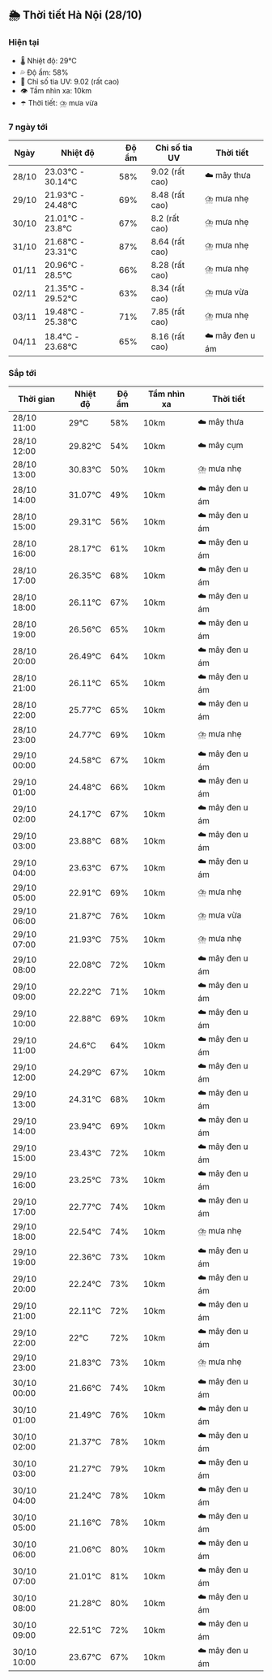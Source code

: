 ## 🌦️ Thời tiết Hà Nội (28/10)

### Hiện tại

- 🌡️ Nhiệt độ: 29℃
- 💦 Độ ẩm: 58%
- 🌟 Chỉ số tia UV: 9.02 (rất cao)
- 👁️ Tầm nhìn xa: 10km
- ☂️ Thời tiết: ⛈️ mưa vừa

### 7 ngày tới

| Ngày | Nhiệt độ | Độ ẩm | Chỉ số tia UV | Thời tiết |
| --- | --- | --- | --- | --- |
| 28/10 | 23.03℃ - 30.14℃ | 58% | 9.02 (rất cao) | ☁️ mây thưa |
| 29/10 | 21.93℃ - 24.48℃ | 69% | 8.48 (rất cao) | ⛈️ mưa nhẹ |
| 30/10 | 21.01℃ - 23.8℃ | 67% | 8.2 (rất cao) | ⛈️ mưa nhẹ |
| 31/10 | 21.68℃ - 23.31℃ | 87% | 8.64 (rất cao) | ⛈️ mưa nhẹ |
| 01/11 | 20.96℃ - 28.5℃ | 66% | 8.28 (rất cao) | ⛈️ mưa nhẹ |
| 02/11 | 21.35℃ - 29.52℃ | 63% | 8.34 (rất cao) | ⛈️ mưa vừa |
| 03/11 | 19.48℃ - 25.38℃ | 71% | 7.85 (rất cao) | ⛈️ mưa nhẹ |
| 04/11 | 18.4℃ - 23.68℃ | 65% | 8.16 (rất cao) | ☁️ mây đen u ám |

### Sắp tới

| Thời gian | Nhiệt độ | Độ ẩm | Tầm nhìn xa | Thời tiết |
| --- | --- | --- | --- | --- |
| 28/10 11:00 | 29℃ | 58% | 10km | ☁️ mây thưa |
| 28/10 12:00 | 29.82℃ | 54% | 10km | ☁️ mây cụm |
| 28/10 13:00 | 30.83℃ | 50% | 10km | ⛈️ mưa nhẹ |
| 28/10 14:00 | 31.07℃ | 49% | 10km | ☁️ mây đen u ám |
| 28/10 15:00 | 29.31℃ | 56% | 10km | ☁️ mây đen u ám |
| 28/10 16:00 | 28.17℃ | 61% | 10km | ☁️ mây đen u ám |
| 28/10 17:00 | 26.35℃ | 68% | 10km | ☁️ mây đen u ám |
| 28/10 18:00 | 26.11℃ | 67% | 10km | ☁️ mây đen u ám |
| 28/10 19:00 | 26.56℃ | 65% | 10km | ☁️ mây đen u ám |
| 28/10 20:00 | 26.49℃ | 64% | 10km | ☁️ mây đen u ám |
| 28/10 21:00 | 26.11℃ | 65% | 10km | ☁️ mây đen u ám |
| 28/10 22:00 | 25.77℃ | 65% | 10km | ☁️ mây đen u ám |
| 28/10 23:00 | 24.77℃ | 69% | 10km | ⛈️ mưa nhẹ |
| 29/10 00:00 | 24.58℃ | 67% | 10km | ☁️ mây đen u ám |
| 29/10 01:00 | 24.48℃ | 66% | 10km | ☁️ mây đen u ám |
| 29/10 02:00 | 24.17℃ | 67% | 10km | ☁️ mây đen u ám |
| 29/10 03:00 | 23.88℃ | 68% | 10km | ☁️ mây đen u ám |
| 29/10 04:00 | 23.63℃ | 67% | 10km | ☁️ mây đen u ám |
| 29/10 05:00 | 22.91℃ | 69% | 10km | ⛈️ mưa nhẹ |
| 29/10 06:00 | 21.87℃ | 76% | 10km | ⛈️ mưa vừa |
| 29/10 07:00 | 21.93℃ | 75% | 10km | ⛈️ mưa nhẹ |
| 29/10 08:00 | 22.08℃ | 72% | 10km | ☁️ mây đen u ám |
| 29/10 09:00 | 22.22℃ | 71% | 10km | ☁️ mây đen u ám |
| 29/10 10:00 | 22.88℃ | 69% | 10km | ☁️ mây đen u ám |
| 29/10 11:00 | 24.6℃ | 64% | 10km | ☁️ mây đen u ám |
| 29/10 12:00 | 24.29℃ | 67% | 10km | ☁️ mây đen u ám |
| 29/10 13:00 | 24.31℃ | 68% | 10km | ☁️ mây đen u ám |
| 29/10 14:00 | 23.94℃ | 69% | 10km | ☁️ mây đen u ám |
| 29/10 15:00 | 23.43℃ | 72% | 10km | ☁️ mây đen u ám |
| 29/10 16:00 | 23.25℃ | 73% | 10km | ☁️ mây đen u ám |
| 29/10 17:00 | 22.77℃ | 74% | 10km | ☁️ mây đen u ám |
| 29/10 18:00 | 22.54℃ | 74% | 10km | ⛈️ mưa nhẹ |
| 29/10 19:00 | 22.36℃ | 73% | 10km | ☁️ mây đen u ám |
| 29/10 20:00 | 22.24℃ | 73% | 10km | ☁️ mây đen u ám |
| 29/10 21:00 | 22.11℃ | 72% | 10km | ☁️ mây đen u ám |
| 29/10 22:00 | 22℃ | 72% | 10km | ☁️ mây đen u ám |
| 29/10 23:00 | 21.83℃ | 73% | 10km | ⛈️ mưa nhẹ |
| 30/10 00:00 | 21.66℃ | 74% | 10km | ☁️ mây đen u ám |
| 30/10 01:00 | 21.49℃ | 76% | 10km | ☁️ mây đen u ám |
| 30/10 02:00 | 21.37℃ | 78% | 10km | ☁️ mây đen u ám |
| 30/10 03:00 | 21.27℃ | 79% | 10km | ☁️ mây đen u ám |
| 30/10 04:00 | 21.24℃ | 78% | 10km | ☁️ mây đen u ám |
| 30/10 05:00 | 21.16℃ | 78% | 10km | ☁️ mây đen u ám |
| 30/10 06:00 | 21.06℃ | 80% | 10km | ☁️ mây đen u ám |
| 30/10 07:00 | 21.01℃ | 81% | 10km | ☁️ mây đen u ám |
| 30/10 08:00 | 21.28℃ | 80% | 10km | ☁️ mây đen u ám |
| 30/10 09:00 | 22.51℃ | 72% | 10km | ☁️ mây đen u ám |
| 30/10 10:00 | 23.67℃ | 67% | 10km | ☁️ mây đen u ám |
